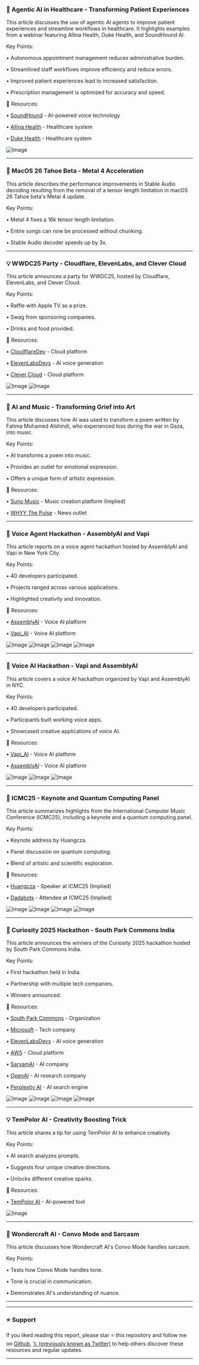 ### 🤖 Agentic AI in Healthcare - Transforming Patient Experiences

This article discusses the use of agentic AI agents to improve patient experiences and streamline workflows in healthcare.  It highlights examples from a webinar featuring Allina Health, Duke Health, and SoundHound AI.

Key Points:

• Autonomous appointment management reduces administrative burden.


• Streamlined staff workflows improve efficiency and reduce errors.


• Improved patient experiences lead to increased satisfaction.


• Prescription management is optimized for accuracy and speed.


🔗 Resources:

• [SoundHound](https://x.com/SoundHound) - AI-powered voice technology


• [Allina Health](https://x.com/AllinaHealth) - Healthcare system


• [Duke Health](https://x.com/DukeHealth) -  Healthcare system


![Image](https://pbs.twimg.com/media/GtWP_w9WYAAiUok?format=jpg&name=small)


---

### 🤖 MacOS 26 Tahoe Beta - Metal 4 Acceleration

This article describes the performance improvements in Stable Audio decoding resulting from the removal of a tensor length limitation in macOS 26 Tahoe beta's Metal 4 update.

Key Points:

•  Metal 4 fixes a 16k tensor length limitation.


•  Entire songs can now be processed without chunking.


•  Stable Audio decoder speeds up by 3x.



---

### 💡 WWDC25 Party - Cloudflare, ElevenLabs, and Clever Cloud

This article announces a party for WWDC25, hosted by Cloudflare, ElevenLabs, and Clever Cloud.

Key Points:

•  Raffle with Apple TV as a prize.


•  Swag from sponsoring companies.


•  Drinks and food provided.



🔗 Resources:

• [CloudflareDev](https://x.com/CloudflareDev) - Cloud platform


• [ElevenLabsDevs](https://x.com/ElevenLabsDevs) - AI voice generation


• [Clever Cloud](https://x.com/clever_cloud) - Cloud platform


![Image](https://pbs.twimg.com/media/GtMf-WxWQAA2NgK?format=jpg&name=small)
![Image](https://pbs.twimg.com/media/GtMf-W0XsAA0jvo?format=jpg&name=small)


---

### 🤖 AI and Music - Transforming Grief into Art

This article discusses how AI was used to transform a poem written by Fatima Mohamed Alshindi, who experienced loss during the war in Gaza, into music.

Key Points:

• AI transforms a poem into music.


•  Provides an outlet for emotional expression.


•  Offers a unique form of artistic expression.


🔗 Resources:

• [Suno Music](https://x.com/SunoMusic) - Music creation platform (Implied)


• [WHYY The Pulse](https://x.com/WHYYThePulse) - News outlet


---

### 🤖 Voice Agent Hackathon - AssemblyAI and Vapi

This article reports on a voice agent hackathon hosted by AssemblyAI and Vapi in New York City.

Key Points:

• 40 developers participated.


• Projects ranged across various applications.


• Highlighted creativity and innovation.



🔗 Resources:

• [AssemblyAI](https://x.com/AssemblyAI) - Voice AI platform


• [Vapi_AI](https://x.com/Vapi_AI) - Voice AI platform


![Image](https://pbs.twimg.com/media/GtMQIoJWIAA0Jz2?format=jpg&name=360x360)
![Image](https://pbs.twimg.com/media/GtMQIk8XQAAKfMX?format=jpg&name=small)
![Image](https://pbs.twimg.com/media/GtMQIlDXoAAXcgY?format=jpg&name=360x360)
![Image](https://pbs.twimg.com/media/GtMQIodXQAAjuiD?format=jpg&name=360x360)


---

### 🤖 Voice AI Hackathon - Vapi and AssemblyAI

This article covers a voice AI hackathon organized by Vapi and AssemblyAI in NYC.

Key Points:

• 40 developers participated.


•  Participants built working voice apps.


•  Showcased creative applications of voice AI.



🔗 Resources:

• [Vapi_AI](https://x.com/Vapi_AI) - Voice AI platform


• [AssemblyAI](https://x.com/AssemblyAI) - Voice AI platform


![Image](https://pbs.twimg.com/media/GtMJEdBWsAADx4C?format=jpg&name=small)
![Image](https://pbs.twimg.com/media/GtMJEYiWkAAPGK8?format=jpg&name=360x360)
![Image](https://pbs.twimg.com/media/GtMJEckXEAAi1wu?format=jpg&name=360x360)


---

### 🤖 ICMC25 - Keynote and Quantum Computing Panel

This article summarizes highlights from the International Computer Music Conference (ICMC25), including a keynote and a quantum computing panel.

Key Points:

• Keynote address by Huangcza.


• Panel discussion on quantum computing.


•  Blend of artistic and scientific exploration.


🔗 Resources:


• [Huangcza](https://x.com/huangcza) - Speaker at ICMC25 (Implied)


• [Dadabots](https://x.com/dadabots) - Attendee at ICMC25 (Implied)


![Image](https://pbs.twimg.com/media/GtDNRmQWIAAwL7a?format=jpg&name=360x360)
![Image](https://pbs.twimg.com/media/GtDNRmRXcAAASWB?format=jpg&name=360x360)
![Image](https://pbs.twimg.com/media/GtDNRmWXcAAD506?format=jpg&name=360x360)
![Image](https://pbs.twimg.com/media/GtDNRmXXYAAJfoK?format=jpg&name=360x360)


---

### 🤖 Curiosity 2025 Hackathon - South Park Commons India

This article announces the winners of the Curiosity 2025 hackathon hosted by South Park Commons India.

Key Points:

•  First hackathon held in India.


•  Partnership with multiple tech companies.


•  Winners announced.



🔗 Resources:

• [South Park Commons](https://x.com/southpkcommons) -  Organization


• [Microsoft](https://x.com/Microsoft) - Tech company


• [ElevenLabsDevs](https://x.com/ElevenLabsDevs) - AI voice generation


• [AWS](https://x.com/awscloud) - Cloud platform


• [SarvamAI](https://x.com/SarvamAI) - AI company


• [OpenAI](https://x.com/OpenAI) - AI research company


• [Perplexity AI](https://x.com/perplexity_ai) - AI search engine


![Image](https://pbs.twimg.com/media/GtFsPO2WkAAGv8w?format=jpg&name=360x360)
![Image](https://pbs.twimg.com/media/GtFsQtUXEAI5zo7?format=jpg&name=360x360)
![Image](https://pbs.twimg.com/media/GtFsSkXXkAAx31K?format=jpg&name=360x360)
![Image](https://pbs.twimg.com/media/GtFsT3FXQAAFrEn?format=jpg&name=360x360)


---

### 💡 TemPolor AI - Creativity Boosting Trick

This article shares a tip for using TemPolor AI to enhance creativity.

Key Points:

• AI search analyzes prompts.


• Suggests four unique creative directions.


•  Unlocks different creative sparks.



🔗 Resources:

• [TemPolor AI](https://x.com/tempolor_ai) - AI-powered tool


![Image](https://pbs.twimg.com/media/GswKluta0AAl10q?format=jpg&name=small)


---

### 🤖 Wondercraft AI - Convo Mode and Sarcasm

This article discusses how Wondercraft AI's Convo Mode handles sarcasm.

Key Points:

• Tests how Convo Mode handles tone.


•  Tone is crucial in communication.


•  Demonstrates AI's understanding of nuance.



---


---

### ⭐️ Support

If you liked reading this report, please star ⭐️ this repository and follow me on [Github](https://github.com/Drix10), [𝕏 (previously known as Twitter)](https://x.com/DRIX_10_) to help others discover these resources and regular updates.

---